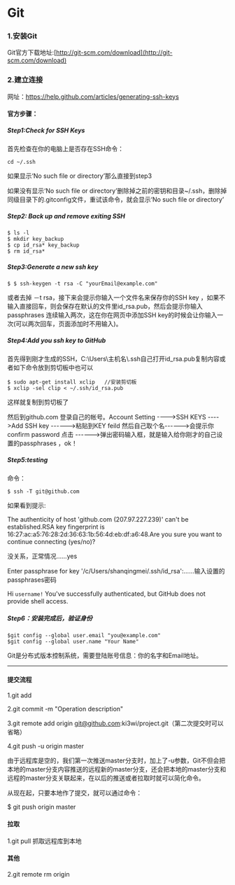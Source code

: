 # Git
### 1.安装Git
Git官方下载地址:[http://git-scm.com/download](http://git-scm.com/download)
### 2.建立连接

网址：https://help.github.com/articles/generating-ssh-keys

#### 官方步骤：

##### Step1:Check for SSH Keys 
首先检查在你的电脑上是否存在SSH命令：
     		
	cd ~/.ssh
如果显示‘No such file or directory’那么直接到step3

如果没有显示‘No such file or directory’删除掉之前的密钥和目录~/.ssh，删除掉同级目录下的.gitconfig文件，重试该命令，就会显示‘No such file or directory’


##### Step2: Back up and remove exiting SSH
    $ ls -l
    $ mkdir key_backup 
    $ cp id_rsa* key_backup 
    $ rm id_rsa*

##### Step3:Generate a new ssh key
    $ $ ssh-keygen -t rsa -C "yourEmail@example.com" 
或者去掉 －t rsa，接下来会提示你输入一个文件名来保存你的SSH key ，如果不输入直接回车，则会保存在默认的文件里id_rsa.pub，然后会提示你输入passphrases 连续输入两次，这在你在网页中添加SSH key的时候会让你输入一次(可以两次回车，页面添加时不用输入)。

##### Step4:Add you ssh key to GitHub
首先得到刚才生成的SSH，C:\Users\主机名\\.ssh自己打开id_rsa.pub复制内容或者如下命令放到剪切板中也可以

    $ sudo apt-get install xclip   //安装剪切板
    $ xclip -sel clip < ~/.ssh/id_rsa.pub 
    
这样就复制到剪切板了

然后到github.com 登录自己的帐号。Account Setting ---->SSH KEYS ---->Add SSH key ------>粘贴到KEY feild  然后自己取个名------>会提示你confirm password 点击 ------>弹出密码输入框，就是输入给你刚才的自己设置的passphrases ，ok！


##### Step5:testing
命令：

    $ ssh -T git@github.com
     
如果看到提示:
    
The authenticity of host 'github.com (207.97.227.239)' can't be established.RSA key fingerprint is 16:27:ac:a5:76:28:2d:36:63:1b:56:4d:eb:df:a6:48.Are you sure you want to continue connecting (yes/no)?
    
没关系，正常情况……yes

Enter passphrase for key '/c/Users/shanqingmei/.ssh/id_rsa':……输入设置的passphrases密码

Hi `username!` You've successfully authenticated, but GitHub does not provide shell access.


##### Step6：安装完成后，验证身份

	$git config --global user.email "you@example.com"
	$git config --global user.name "Your Name"
Git是分布式版本控制系统，需要登陆账号信息：你的名字和Email地址。




--------------------------------------------------------------------------------------------



#### 提交流程

1.git add <file>

2.git commit -m "Operation description"

3.git remote add origin git@github.com:ki3wi/project.git（第二次提交时可以省略）

4.git push -u origin master

由于远程库是空的，我们第一次推送master分支时，加上了-u参数，Git不但会把本地的master分支内容推送的远程新的master分支，还会把本地的master分支和远程的master分支关联起来，在以后的推送或者拉取时就可以简化命令。

从现在起，只要本地作了提交，就可以通过命令：

$ git push origin master
#### 拉取

1.git pull 抓取远程库到本地
#### 其他
2.git remote rm origin 

